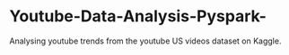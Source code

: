 # Youtube-Data-Analysis-Pyspark-
Analysing youtube trends from the youtube US videos dataset on Kaggle.
